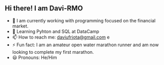 ## Hi there! I am Davi-RMO

- 🔭 I am currently working with programming focused on the financial market.
- 🌱 Learning Pyhton and SQL at DataCamp 
- 📫 How to reach me: daviufrjota@gmail.com e 
- ⚡ Fun fact: I am an amateur open water marathon runner and am now looking to complete my first marathon.
- 😃 Pronouns: He/Him

